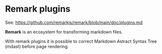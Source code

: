 # Remark plugins

See: https://github.com/remarkjs/remark/blob/main/doc/plugins.md

**Remark** is an ecosystem for transforming markdown files.

With remark plugins it is possible to correct Markdown Astract Syntax Tree (mdast) before page rendering.
